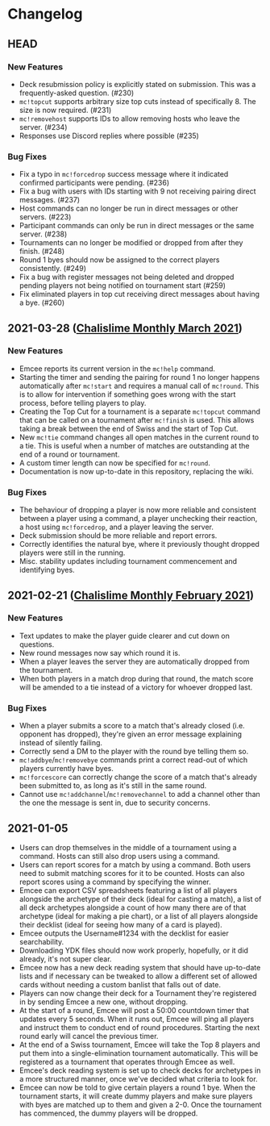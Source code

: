 # Changelog

## HEAD

### New Features
- Deck resubmission policy is explicitly stated on submission. This was a frequently-asked question. (#230)
- `mc!topcut` supports arbitrary size top cuts instead of specifically 8. The size is now required. (#231)
- `mc!removehost` supports IDs to allow removing hosts who leave the server. (#234)
- Responses use Discord replies where possible (#235)

### Bug Fixes
- Fix a typo in `mc!forcedrop` success message where it indicated confirmed participants were pending. (#236)
- Fix a bug with users with IDs starting with 9 not receiving pairing direct messages. (#237)
- Host commands can no longer be run in direct messages or other servers. (#223)
- Participant commands can only be run in direct messages or the same server. (#238)
- Tournaments can no longer be modified or dropped from after they finish. (#248)
- Round 1 byes should now be assigned to the correct players consistently. (#249)
- Fix a bug with register messages not being deleted and dropped pending players not being notified on tournament start (#259)
- Fix eliminated players in top cut receiving direct messages about having a bye. (#260)

## 2021-03-28 ([Chalislime Monthly March 2021](https://challonge.com/csmmar21))

### New Features
- Emcee reports its current version in the `mc!help` command.
- Starting the timer and sending the pairing for round 1 no longer happens automatically after `mc!start` and requires a manual call of `mc!round`. This is to allow for intervention if something goes wrong with the start process, before telling players to play.
- Creating the Top Cut for a tournament is a separate `mc!topcut` command that can be called on a tournament after `mc!finish` is used. This allows taking a break between the end of Swiss and the start of Top Cut.
- New `mc!tie` command changes all open matches in the current round to a tie. This is useful when a number of matches are outstanding at the end of a round or tournament.
- A custom timer length can now be specified for `mc!round`.
- Documentation is now up-to-date in this repository, replacing the wiki.
### Bug Fixes
- The behaviour of dropping a player is now more reliable and consistent between a player using a command, a player unchecking their reaction, a host using `mc!forcedrop`, and a player leaving the server.
- Deck submission should be more reliable and report errors.
- Correctly identifies the natural bye, where it previously thought dropped players were still in the running.
- Misc. stability updates including tournament commencement and identifying byes.

## 2021-02-21 ([Chalislime Monthly February 2021](https://challonge.com/csmfeb21))

### New Features
- Text updates to make the player guide clearer and cut down on questions.
- New round messages now say which round it is.
- When a player leaves the server they are automatically dropped from the tournament.
- When both players in a match drop during that round, the match score will be amended to a tie instead of a victory for whoever dropped last.
### Bug Fixes
- When a player submits a score to a match that's already closed (i.e. opponent has dropped), they're given an error message explaining instead of silently failing.
- Correctly send a DM to the player with the round bye telling them so.
- `mc!addbye`/`mc!removebye` commands print a correct read-out of which players currently have byes.
- `mc!forcescore` can correctly change the score of a match that's already been submitted to, as long as it's still in the same round.
- Cannot use `mc!addchannel`/`mc!removechannel` to add a channel other than the one the message is sent in, due to security concerns.

## 2021-01-05

- Users can drop themselves in the middle of a tournament using a command. Hosts can still also drop users using a command.
- Users can report scores for a match by using a command. Both users need to submit matching scores for it to be counted. Hosts can also report scores using a command by specifying the winner.
- Emcee can export CSV spreadsheets featuring a list of all players alongside the archetype of their deck (ideal for casting a match), a list of all deck archetypes alongside a count of how many there are of that archetype (ideal for making a pie chart), or a list of all players alongside their decklist (ideal for seeing how many of a card is played).
- Emcee outputs the Username#1234 with the decklist for easier searchability.
- Downloading YDK files should now work properly, hopefully, or it did already, it's not super clear.
- Emcee now has a new deck reading system that should have up-to-date lists and if necessary can be tweaked to allow a different set of allowed cards without needing a custom banlist that falls out of date.
- Players can now change their deck for a Tournament they're registered in by sending Emcee a new one, without dropping.
- At the start of a round, Emcee will post a 50:00 countdown timer that updates every 5 seconds. When it runs out, Emcee will ping all players and instruct them to conduct end of round procedures. Starting the next round early will cancel the previous timer.
- At the end of a Swiss tournament, Emcee will take the Top 8 players and put them into a single-elimination tournament automatically. This will be registered as a tournament that operates through Emcee as well.
- Emcee's deck reading system is set up to check decks for archetypes in a more structured manner, once we've decided what criteria to look for.
- Emcee can now be told to give certain players a round 1 bye. When the tournament starts, it will create dummy players and make sure players with byes are matched up to them and given a 2-0. Once the tournament has commenced, the dummy players will be dropped.
